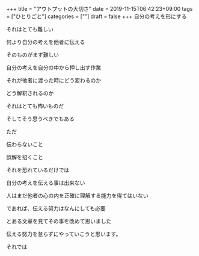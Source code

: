 +++
title = "アウトプットの大切さ"
date = 2019-11-15T06:42:23+09:00
tags = ["ひとりごと"]
categories = [""]
draft = false
+++
自分の考えを形にする

それはとても難しい

何より自分の考えを他者に伝える

そのものがまず難しい

自分の考えを自分の中から押し出す作業

それが他者に渡った時にどう変わるのか

どう解釈されるのか

それはとても怖いものだ

そしてそう思うべきでもある

ただ

伝わらないこと

誤解を招くこと

それを恐れているだけでは

自分の考えを伝える事は出来ない

人はまだ他者の心の内を正確に理解する能力を得てはいない

であれば、伝える努力はなんにしても必要

とある文章を見てその事を改めて思いました

伝える努力を怠らずにやっていこうと思います。

それでは
